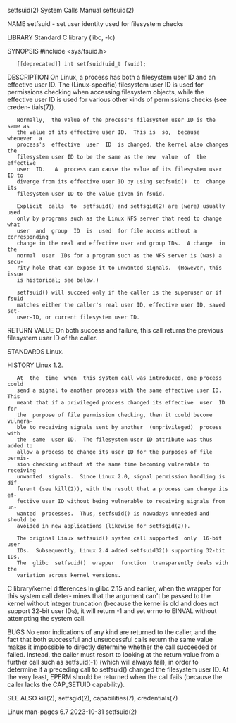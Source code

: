 setfsuid(2)                   System Calls Manual                  setfsuid(2)

NAME
       setfsuid - set user identity used for filesystem checks

LIBRARY
       Standard C library (libc, -lc)

SYNOPSIS
       #include <sys/fsuid.h>

       [[deprecated]] int setfsuid(uid_t fsuid);

DESCRIPTION
       On Linux, a process has both a filesystem user ID and an effective user
       ID.   The  (Linux-specific)  filesystem user ID is used for permissions
       checking when accessing filesystem objects, while the effective user ID
       is used for various other kinds  of  permissions  checks  (see  creden‐
       tials(7)).

       Normally,  the value of the process's filesystem user ID is the same as
       the value of its effective user ID.  This is  so,  because  whenever  a
       process's  effective  user  ID  is changed, the kernel also changes the
       filesystem user ID to be the same as the new  value  of  the  effective
       user  ID.   A  process can cause the value of its filesystem user ID to
       diverge from its effective user ID by using setfsuid()  to  change  its
       filesystem user ID to the value given in fsuid.

       Explicit  calls  to  setfsuid() and setfsgid(2) are (were) usually used
       only by programs such as the Linux NFS server that need to change  what
       user  and  group  ID  is  used  for file access without a corresponding
       change in the real and effective user and group IDs.  A change  in  the
       normal  user  IDs for a program such as the NFS server is (was) a secu‐
       rity hole that can expose it to unwanted signals.  (However, this issue
       is historical; see below.)

       setfsuid() will succeed only if the caller is the superuser or if fsuid
       matches either the caller's real user ID, effective user ID, saved set-
       user-ID, or current filesystem user ID.

RETURN VALUE
       On both success and failure, this call returns the previous  filesystem
       user ID of the caller.

STANDARDS
       Linux.

HISTORY
       Linux 1.2.

       At  the  time  when  this system call was introduced, one process could
       send a signal to another process with the same effective user ID.  This
       meant that if a privileged process changed its effective  user  ID  for
       the  purpose of file permission checking, then it could become vulnera‐
       ble to receiving signals sent by another  (unprivileged)  process  with
       the  same  user ID.  The filesystem user ID attribute was thus added to
       allow a process to change its user ID for the purposes of file  permis‐
       sion checking without at the same time becoming vulnerable to receiving
       unwanted  signals.  Since Linux 2.0, signal permission handling is dif‐
       ferent (see kill(2)), with the result that a process can change its ef‐
       fective user ID without being vulnerable to receiving signals from  un‐
       wanted  processes.  Thus, setfsuid() is nowadays unneeded and should be
       avoided in new applications (likewise for setfsgid(2)).

       The original Linux setfsuid() system call supported  only  16-bit  user
       IDs.  Subsequently, Linux 2.4 added setfsuid32() supporting 32-bit IDs.
       The  glibc  setfsuid()  wrapper  function  transparently deals with the
       variation across kernel versions.

   C library/kernel differences
       In glibc 2.15 and earlier, when the wrapper for this system call deter‐
       mines that the argument can't be passed to the kernel  without  integer
       truncation  (because the kernel is old and does not support 32-bit user
       IDs), it will return -1 and set errno to EINVAL without attempting  the
       system call.

BUGS
       No  error  indications  of any kind are returned to the caller, and the
       fact that both successful and unsuccessful calls return the same  value
       makes it impossible to directly determine whether the call succeeded or
       failed.  Instead, the caller must resort to looking at the return value
       from  a  further call such as setfsuid(-1) (which will always fail), in
       order to determine if  a  preceding  call  to  setfsuid()  changed  the
       filesystem  user  ID.  At the very least, EPERM should be returned when
       the call fails (because the caller lacks the CAP_SETUID capability).

SEE ALSO
       kill(2), setfsgid(2), capabilities(7), credentials(7)

Linux man-pages 6.7               2023-10-31                       setfsuid(2)
